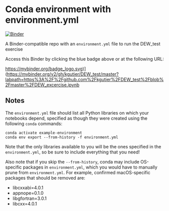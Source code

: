 # Conda environment with environment.yml

[![Binder](https://mybinder.org/badge_logo.svg)](https://mybinder.org/v2/gh/kgutier/DEW_test/master)

A Binder-compatible repo with an `environment.yml` file to run the DEW_test exercise

Access this Binder by clicking the blue badge above or at the following URL:

https://mybinder.org/badge_logo.svg)](https://mybinder.org/v2/gh/kgutier/DEW_test/master?labpath=https%3A%2F%2Fgithub.com%2Fkgutier%2FDEW_test%2Fblob%2Fmaster%2FDEW_excercise.ipynb


## Notes
The `environment.yml` file should list all Python libraries on which your notebooks
depend, specified as though they were created using the following `conda` commands:

```
conda activate example-environment
conda env export --from-history -f environment.yml
```

Note that the only libraries available to you will be the ones specified in
the `environment.yml`, so be sure to include everything that you need! 

Also note that if you skip the `--from-history`, conda may include OS-specific
packages in `environment.yml`, which you would have to manually prune from
`environment.yml`.  For example, confirmed macOS-specific packages that should
be removed are:

* libcxxabi=4.0.1
* appnope=0.1.0
* libgfortran=3.0.1
* libcxx=4.0.1

